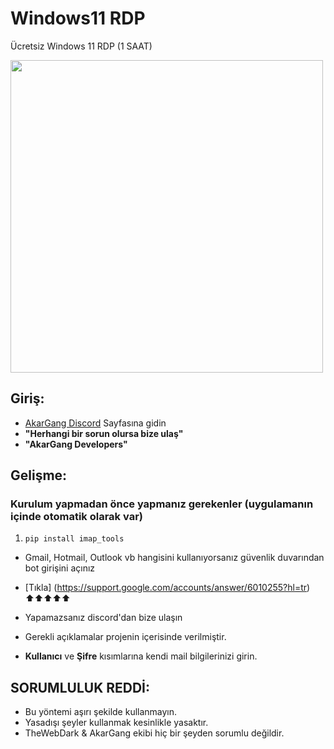 # Windows11 RDP
Ücretsiz Windows 11 RDP (1 SAAT)

<img src="https://cdn.discordapp.com/attachments/855538620168929280/872047705403314226/standard.gif" width="500" />

## Giriş:

- [AkarGang Discord](https://discord.gg/akargang) Sayfasına gidin
-  **"Herhangi bir sorun olursa bize ulaş"** 
-  **"AkarGang Developers"**

## Gelişme:

### Kurulum yapmadan önce yapmanız gerekenler (uygulamanın içinde otomatik olarak var)

1. `pip install imap_tools`

-  Gmail, Hotmail, Outlook vb hangisini kullanıyorsanız güvenlik duvarından bot girişini açınız
-  [Tıkla] (https://support.google.com/accounts/answer/6010255?hl=tr) ⬆️⬆️⬆️⬆️⬆️
-  Yapamazsanız discord'dan bize ulaşın 


- Gerekli açıklamalar projenin içerisinde verilmiştir.
- **Kullanıcı** ve **Şifre** kısımlarına kendi mail bilgilerinizi girin.



## SORUMLULUK REDDİ:
- Bu yöntemi aşırı şekilde kullanmayın.
 - Yasadışı şeyler kullanmak kesinlikle yasaktır.
 - TheWebDark & AkarGang ekibi hiç bir şeyden sorumlu değildir.



